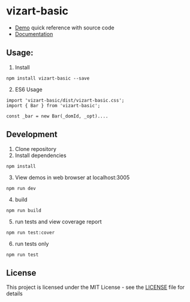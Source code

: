 # vizart-basic

* [Demo](https://vizartjs.github.io/demo.html) quick reference with source code
* [Documentation](https://github.com/VizArtJS/vizart-basic/wiki)



## Usage:

1. Install

```
npm install vizart-basic --save
```

2. ES6 Usage

```
import 'vizart-basic/dist/vizart-basic.css';
import { Bar } from 'vizart-basic';

const _bar = new Bar(_domId, _opt)....
```

## Development
1. Clone repository
2. Install dependencies
```
npm install
```
3. View demos in web browser at localhost:3005
```
npm run dev
```

4. build
```
npm run build
```
5. run tests and view coverage report
```
npm run test:cover
```
6. run tests only

```
npm run test
```

## License

This project is licensed under the MIT License - see the [LICENSE](LICENSE) file for details



